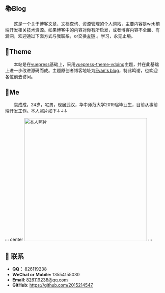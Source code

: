 
## 📚Blog

&emsp;&emsp;这是一个关于博客文章、文档查询、资源管理的个人网站，主要内容是web前端开发相关技术资源。如果博客中的内容对你有所启发，或者博客内容不全面、有漏洞，欢迎通过下面方式与我联系，or交换[友链](/friends/) 。学习，永无止境。

## 🎨Theme

&emsp;&emsp;本站是在[vuepress](https://www.vuepress.cn/)基础上，采用[vuepress-theme-vdoing](https://github.com/xugaoyi/vuepress-theme-vdoing)主题，并在此基础上进一步改进源码而成。主题原创者博客地址为[Evan's blog](https://xugaoyi.com/)，特此鸣谢，也欢迎各位前去访问。

## 🐼Me

&emsp;&emsp;袁成成，24岁，宅男，现居武汉，华中师范大学2019届毕业生，目前从事前端开发工作。本人照片如下↓↓↓

::: center
<img src='https://i.loli.net/2020/08/08/CfUNPeF1qTGRsvH.jpg' alt='本人照片' style="width: 400px;">
:::

## :email: 联系

- **QQ：** <a :href="qqUrl" class='qq'>826119238</a>
- **WeChat or Mobile:** 13554155030
- **Email**:  <a href="mailto:826119238@qq.com">826119238@qq.com</a>
- **GitHub**: <https://github.com/2015214547>

<script>
  export default {
    data(){
      return {
        qqUrl: 'tencent://message/?uin=826119238&Site=&Menu=yes' 
      }
    },
    mounted(){
      const flag =  navigator.userAgent.match(/(phone|pad|pod|iPhone|iPod|ios|iPad|Android|Mobile|BlackBerry|IEMobile|MQQBrowser|JUC|Fennec|wOSBrowser|BrowserNG|WebOS|Symbian|Windows Phone)/i);
      if(flag){
        this.qqUrl = 'mqqwpa://im/chat?chat_type=wpa&uin=826119238&version=1&src_type=web&web_src=oicqzone.com'
      }
    }
  }
</script>   